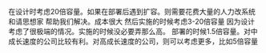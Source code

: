 在设计时考虑20倍容量。如果在部署后遇到扩容。则需要花费大量的人力改系统和请思想家
帮助我们解决。成本很大
然后实施的时候考虑3-20倍容量 因为设计考虑了很极端的情况。实施的时候没必要弄那么高。
部署的时候1.5倍容量。对中成长速度的公司比较有利。对高成长速度的公司，则可以考虑更多，比如5倍容量